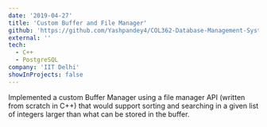 ```yaml
---
date: '2019-04-27'
title: 'Custom Buffer and File Manager'
github: 'https://github.com/Yashpandey4/COL362-Database-Management-Systems/tree/master/6.%20Buffer%20Manager'
external: ''
tech:
  - C++
  - PostgreSQL
company: 'IIT Delhi'
showInProjects: false
---
```


Implemented a custom Buffer Manager using a file manager API (written from scratch in C++) that would support sorting and searching in a given list of integers larger than what can be stored in the buffer.
